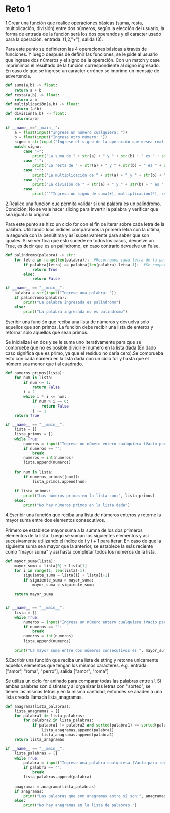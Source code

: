 # Reto 1

1.Crear una función que realice operaciones básicas (suma, resta, multiplicación, división) entre dos números, según la elección del usuario, la forma de entrada de la función será los dos operandos y el caracter usado para la operación. entrada: (1,2,"+"), salida (3).

Para este punto se definieron las 4 operaciones básicas a través de funciones. Y luego después de definir las funciones, se le pide al usuario que ingrese dos números y el signo de la operación. Con un match y case imprimimos el resultado de la función correspondiente al signo ingresado. En caso de que se ingrese un caracter erróneo se imprime un mensaje de advertencia.

```python
def suma(a,b) -> float:
    return a + b
def resta(a,b) -> float:
    return a-b
def multiplicación(a,b) -> float:
    return (a*b)
def división(a,b) -> float:
    return(a/b)

if __name__=="__main__":
    a = float(input("Ingrese un número cualquiera: "))
    b = float(input("Ingrese otro número: "))
    signo = str(input("Ingrese el signo de la operación que desea realizar: "))
    match signo:
        case "+":
            print("La suma de " + str(a) + " y " + str(b) + " es " + str(suma(a,b)))
        case "-":
            print("La resta de " + str(a) + " y " + str(b) + " es " + str(resta(a,b)))
        case "*":
            print("La multiplicación de " + str(a) + " y " + str(b) + " es " + str(multiplicación(a,b)))
        case "/":
            print("La división de " + str(a) + " y " + str(b) + " es " + str(división(a,b)))
        case _:
            print("""Ingresa un signo de suma(+), multiplicación(*), resta(-) o división(/)""")
```
2.Realice una función que permita validar si una palabra es un palíndromo. Condición: No se vale hacer slicing para invertir la palabra y verificar que sea igual a la original.

Para este punto se hizo un ciclo for con el fin de iterar sobre cada letra de la palabra. Utilizando loos índices comparamos la primera letra con la última, la segunda con la penúltima y así sucesivamente para saber que son iguales. Si se verifica que esto sucede en todos los casos, devuelve un True, es decir que es un palíndromo, en caso contrario devuelve un False.

```python
def palindromo(palabra) -> str:
    for letra in range(len(palabra)):  #Recorremos cada letra de la palabra
        if palabra[letra] == palabra[len(palabra)-letra-1]:  #Se compara la letra del inicio con la que está al final (Es como el índice inicial y el índice a la reversa)
            return True
        else:
            return False

if __name__ == "__main__":
    palabra = str(input("Ingrese una palabra: "))
    if palindromo(palabra):
        print("La palabra ingresada es palindromo")
    else:
        print("La palabra ingresada no es palindromo")
```
Escribir una función que reciba una lista de números y devuelva solo aquellos que son primos. La función debe recibir una lista de enteros y retornar solo aquellos que sean primos.

Se inicializa i en dos y se le suma uno iterativamente para que se compruebe que no es posible dividir el número en la lista dada (En dado caso significa que es primo, ya que el residuo no daría cero).Se comprueba esto con cada número en la lista dada con un ciclo for y hasta que el número sea menor que i al cuadrado.
```python
def numeros_primos(lista):
    for num in lista:
        if num <= 1:
            return False
        i = 2
        while i * i <= num:
            if num % i == 0:
                return False
            i += 1
    return True

if __name__ == "__main__":
    lista = []
    lista_primos = []
    while True:
        numeros = input("Ingrese un número entero cualquiera (Vacío para terminar): ")
        if numeros == "":
            break
        numeros = int(numeros)
        lista.append(numeros)
    
    for num in lista:
        if numeros_primos([num]):
            lista_primos.append(num)
    
    if lista_primos:
        print("Los números primos en la lista son:", lista_primos)
    else:
        print("No hay números primos en la lista dada")
```
4.Escribir una función que reciba una lista de números enteros y retorne la mayor suma entre dos elementos consecutivos.

Primero se establece mayor suma a la sumna de los dos primeros elementos de la lista. Luego se suman los siguientes elementos y así sucesivamente utilizando el índice de i y i + 1 para iterar. En caso de que la siguiente suma sea mayor que la anterior, se establece la más reciente como "mayor suma" y así hasta completar todos los números de la lista.

```python
def mayor_suma(lista):
    mayor_suma = lista[0] + lista[1]
    for i in range(1, len(lista)-1):
        siguiente_suma = lista[i] + lista[i+1]     
        if siguiente_suma > mayor_suma:
            mayor_suma = siguiente_suma
    
    return mayor_suma


if __name__ == "__main__":
    lista = []
    while True:
        numeros = input("Ingrese un número entero cualquiera (Vacío para terminar): ")
        if numeros == "":
            break
        numeros = int(numeros)
        lista.append(numeros)
    
    print("La mayor suma entre dos números consecutivos es ", mayor_suma(lista))
```
5.Escribir una función que reciba una lista de string y retorne unicamente aquellos elementos que tengan los mismos caracteres. e.g. entrada: ["amor", "roma", "perro"], salida ["amor", "roma"]

Se utiliza un ciclo for aninado para comparar todas las palabras entre sí. Si ambas palabras son distintas y al organizar las letras con "sorted", se tienen las mismas letras y en la misma cantidad, entonces se añaden a una lista creada llamada lista_anagramas.

```python
def anagrama(lista_palabras):
    lista_anagramas = []
    for palabra1 in lista_palabras:
        for palabra2 in lista_palabras:
            if palabra1 != palabra2 and sorted(palabra1) == sorted(palabra2):
                lista_anagramas.append(palabra1)
                lista_anagramas.append(palabra2)
    return lista_anagramas

if __name__ == "__main__":            
    lista_palabras = []
    while True:
        palabra = input("Ingrese una palabra cualquiera (Vacío para terminar): ")
        if palabra == "":
            break
        lista_palabras.append(palabra)
    
    anagramas = anagrama(lista_palabras)
    if anagramas:
        print("Las palabras que son anagramas entre sí son:", anagramas)
    else:
        print("No hay anagramas en la lista de palabras.")
```
